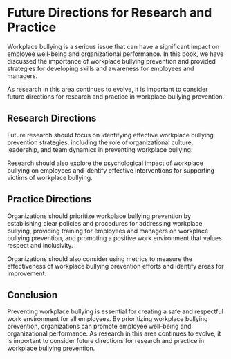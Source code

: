 # Future Directions for Research and Practice

Workplace bullying is a serious issue that can have a significant impact on employee well-being and organizational performance. In this book, we have discussed the importance of workplace bullying prevention and provided strategies for developing skills and awareness for employees and managers.

As research in this area continues to evolve, it is important to consider future directions for research and practice in workplace bullying prevention.

Research Directions
-------------------

Future research should focus on identifying effective workplace bullying prevention strategies, including the role of organizational culture, leadership, and team dynamics in preventing workplace bullying.

Research should also explore the psychological impact of workplace bullying on employees and identify effective interventions for supporting victims of workplace bullying.

Practice Directions
-------------------

Organizations should prioritize workplace bullying prevention by establishing clear policies and procedures for addressing workplace bullying, providing training for employees and managers on workplace bullying prevention, and promoting a positive work environment that values respect and inclusivity.

Organizations should also consider using metrics to measure the effectiveness of workplace bullying prevention efforts and identify areas for improvement.

Conclusion
----------

Preventing workplace bullying is essential for creating a safe and respectful work environment for all employees. By prioritizing workplace bullying prevention, organizations can promote employee well-being and organizational performance. As research in this area continues to evolve, it is important to consider future directions for research and practice in workplace bullying prevention.
